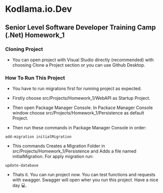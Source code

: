# Kodlama.io.Dev

## Senior Level Software Developer Training Camp (.Net) Homework_1

### Cloning Project

- You can open project with Visual Studio directly (recommended) with choosing Clone a Project section or you can use Github Desktop.

### How To Run This Project

- You have to run migratons first for running project as expected.

- Firstly choose src/Projects/Homework_1/WebAPI as Startup Project.

- Then open Package Manager Console. In Packace Manager Console window choose src/Projects/Homework_1/Persistence as default Project.

- Then run these commands in Package Manager Console in order:
```shell
add-migration initialMigration 
```
- This commands Creates a Migration Folder in src/Projects/Homework_1/Persistence and Adds a file named initialMigration. For apply migration run:

```shell
update-database
```

- Thats it. You can run project now. You can test functions and requests with swagger. Swagger will open wher you run this project. Have a nice day 💻.

